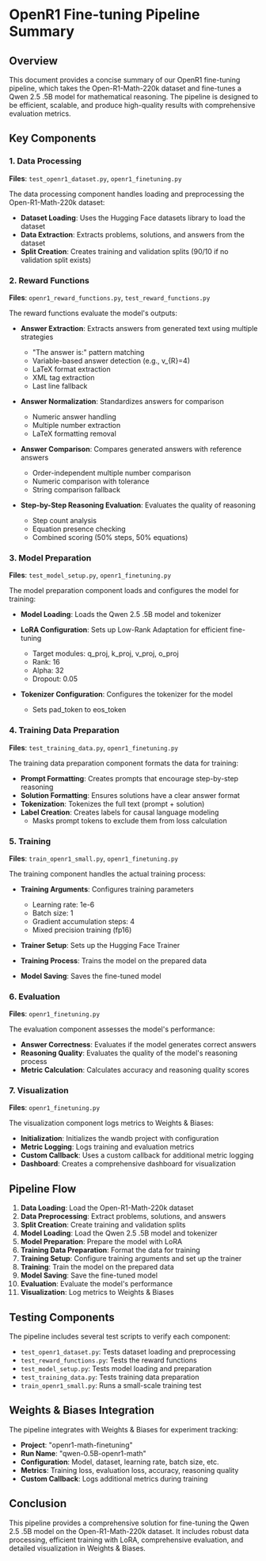 # OpenR1 Fine-tuning Pipeline Summary

## Overview

This document provides a concise summary of our OpenR1 fine-tuning pipeline, which takes the Open-R1-Math-220k dataset and fine-tunes a Qwen 2.5 .5B model for mathematical reasoning. The pipeline is designed to be efficient, scalable, and produce high-quality results with comprehensive evaluation metrics.

## Key Components

### 1. Data Processing

**Files**: `test_openr1_dataset.py`, `openr1_finetuning.py`

The data processing component handles loading and preprocessing the Open-R1-Math-220k dataset:

- **Dataset Loading**: Uses the Hugging Face datasets library to load the dataset
- **Data Extraction**: Extracts problems, solutions, and answers from the dataset
- **Split Creation**: Creates training and validation splits (90/10 if no validation split exists)

### 2. Reward Functions

**Files**: `openr1_reward_functions.py`, `test_reward_functions.py`

The reward functions evaluate the model's outputs:

- **Answer Extraction**: Extracts answers from generated text using multiple strategies
  - "The answer is:" pattern matching
  - Variable-based answer detection (e.g., v_{R}=4)
  - LaTeX format extraction
  - XML tag extraction
  - Last line fallback
  
- **Answer Normalization**: Standardizes answers for comparison
  - Numeric answer handling
  - Multiple number extraction
  - LaTeX formatting removal
  
- **Answer Comparison**: Compares generated answers with reference answers
  - Order-independent multiple number comparison
  - Numeric comparison with tolerance
  - String comparison fallback
  
- **Step-by-Step Reasoning Evaluation**: Evaluates the quality of reasoning
  - Step count analysis
  - Equation presence checking
  - Combined scoring (50% steps, 50% equations)

### 3. Model Preparation

**Files**: `test_model_setup.py`, `openr1_finetuning.py`

The model preparation component loads and configures the model for training:

- **Model Loading**: Loads the Qwen 2.5 .5B model and tokenizer
- **LoRA Configuration**: Sets up Low-Rank Adaptation for efficient fine-tuning
  - Target modules: q_proj, k_proj, v_proj, o_proj
  - Rank: 16
  - Alpha: 32
  - Dropout: 0.05
  
- **Tokenizer Configuration**: Configures the tokenizer for the model
  - Sets pad_token to eos_token

### 4. Training Data Preparation

**Files**: `test_training_data.py`, `openr1_finetuning.py`

The training data preparation component formats the data for training:

- **Prompt Formatting**: Creates prompts that encourage step-by-step reasoning
- **Solution Formatting**: Ensures solutions have a clear answer format
- **Tokenization**: Tokenizes the full text (prompt + solution)
- **Label Creation**: Creates labels for causal language modeling
  - Masks prompt tokens to exclude them from loss calculation

### 5. Training

**Files**: `train_openr1_small.py`, `openr1_finetuning.py`

The training component handles the actual training process:

- **Training Arguments**: Configures training parameters
  - Learning rate: 1e-6
  - Batch size: 1
  - Gradient accumulation steps: 4
  - Mixed precision training (fp16)
  
- **Trainer Setup**: Sets up the Hugging Face Trainer
- **Training Process**: Trains the model on the prepared data
- **Model Saving**: Saves the fine-tuned model

### 6. Evaluation

**Files**: `openr1_finetuning.py`

The evaluation component assesses the model's performance:

- **Answer Correctness**: Evaluates if the model generates correct answers
- **Reasoning Quality**: Evaluates the quality of the model's reasoning process
- **Metric Calculation**: Calculates accuracy and reasoning quality scores

### 7. Visualization

**Files**: `openr1_finetuning.py`

The visualization component logs metrics to Weights & Biases:

- **Initialization**: Initializes the wandb project with configuration
- **Metric Logging**: Logs training and evaluation metrics
- **Custom Callback**: Uses a custom callback for additional metric logging
- **Dashboard**: Creates a comprehensive dashboard for visualization

## Pipeline Flow

1. **Data Loading**: Load the Open-R1-Math-220k dataset
2. **Data Preprocessing**: Extract problems, solutions, and answers
3. **Split Creation**: Create training and validation splits
4. **Model Loading**: Load the Qwen 2.5 .5B model and tokenizer
5. **Model Preparation**: Prepare the model with LoRA
6. **Training Data Preparation**: Format the data for training
7. **Training Setup**: Configure training arguments and set up the trainer
8. **Training**: Train the model on the prepared data
9. **Model Saving**: Save the fine-tuned model
10. **Evaluation**: Evaluate the model's performance
11. **Visualization**: Log metrics to Weights & Biases

## Testing Components

The pipeline includes several test scripts to verify each component:

- `test_openr1_dataset.py`: Tests dataset loading and preprocessing
- `test_reward_functions.py`: Tests the reward functions
- `test_model_setup.py`: Tests model loading and preparation
- `test_training_data.py`: Tests training data preparation
- `train_openr1_small.py`: Runs a small-scale training test

## Weights & Biases Integration

The pipeline integrates with Weights & Biases for experiment tracking:

- **Project**: "openr1-math-finetuning"
- **Run Name**: "qwen-0.5B-openr1-math"
- **Configuration**: Model, dataset, learning rate, batch size, etc.
- **Metrics**: Training loss, evaluation loss, accuracy, reasoning quality
- **Custom Callback**: Logs additional metrics during training

## Conclusion

This pipeline provides a comprehensive solution for fine-tuning the Qwen 2.5 .5B model on the Open-R1-Math-220k dataset. It includes robust data processing, efficient training with LoRA, comprehensive evaluation, and detailed visualization in Weights & Biases.
